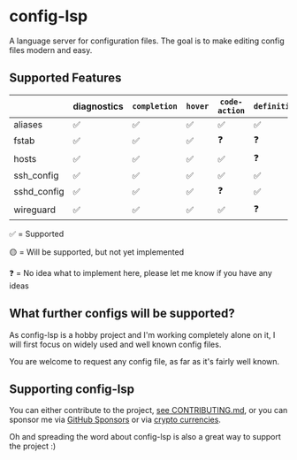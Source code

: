 # config-lsp

A language server for configuration files. The goal is to make editing config files modern and easy.

## Supported Features

|             | diagnostics | `completion` | `hover` | `code-action` | `definition` | `rename` | `signature-help` |
|-------------|-------------|--------------|---------|---------------|--------------|----------|------------------|
| aliases     | ✅           | ✅            | ✅       | ✅             | ✅            | ✅        | ✅               |
| fstab       | ✅           | ✅            | ✅       | ❓             | ❓            | ❓        | 🟡               |
| hosts       | ✅           | ✅            | ✅       | ✅             | ❓            | ❓        | 🟡               |
| ssh_config  | ✅           | ✅            | ✅       | ✅             | ✅            | ✅        | ✅               |
| sshd_config | ✅           | ✅            | ✅       | ❓             | ✅            | ❓        | ✅               |
| wireguard   | ✅           | ✅            | ✅       | ✅             | ❓            | ❓        | 🟡               |

✅ = Supported

🟡 = Will be supported, but not yet implemented

❓ = No idea what to implement here, please let me know if you have any ideas

## What further configs will be supported?

As config-lsp is a hobby project and I'm working completely alone on it, 
I will first focus on widely used and well known config files.

You are welcome to request any config file, as far as it's fairly well known.

## Supporting config-lsp

You can either contribute to the project, [see CONTRIBUTING.md](CONTRIBUTING.md), or you can sponsor me via [GitHub Sponsors](https://github.com/sponsors/Myzel394) or via [crypto currencies](https://github.com/Myzel394/contact-me?tab=readme-ov-file#donations).

Oh and spreading the word about config-lsp is also a great way to support the project :)


